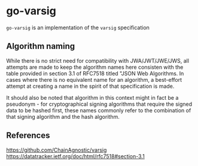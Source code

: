 # go-varsig

`go-varsig` is an implementation of the `varsig` specification

## Algorithm naming

While there is no strict need for compatibility with JWA/JWT/JWE/JWS, all
attempts are made to keep the algorithm names here consisten with the
table provided in section 3.1 of RFC7518 titled "JSON Web Algorithms.  In
cases where there is no equivalent name for an algorithm, a best-effort
attempt at creating a name in the spirit of that specification is made.

It should also be noted that algorithm in this context might in fact be a
pseudonym - for cryptographical signing algorithms that require the signed
data to be hashed first, these names commonly refer to the combination of
that signing algorithm and the hash algorithm.

## References

https://github.com/ChainAgnostic/varsig
https://datatracker.ietf.org/doc/html/rfc7518#section-3.1
